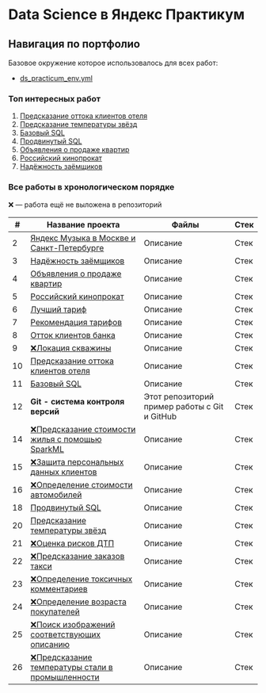 <!--
- ❗ сделать в исходных местах отшлифованные версии работ затем поместить сюда
- ❗ потом этот список работ поместить в README
- ❗ написать когда выполнены работы
- ❗ сделать на двух языках

Для генерации таблиц использовался
https://www.tablesgenerator.com/html_tables

Спринт 1. НЕТ ПРОЕКТА
Спринт 3. НЕТ ПРОЕКТА
Спринт 4. НЕТ ПРОЕКТА
Спринт 19. НЕТ ПРОЕКТА
Спринт 30. НЕТ ПРОЕКТА (тоже самое что и 29 спринт)

Данные по вакансиям
https://easyoffer.ru/
-->
# Data Science в Яндекс Практикум<span id="beginning"></span>

## Навигация по портфолио

Базовое окружение которое использовалось для всех работ:
- [ds_practicum_env.yml](ds_practicum_env.yml)

### Топ интересных работ

1. [Предсказание оттока клиентов отеля](hotel_customers_outflow_prediction/README.ru.md)
2. [Предсказание температуры звёзд](star_temperature_predict/README.ru.md)
4. [Базовый SQL](sql_basic/README.ru.md)
5. [Продвинутый SQL](sql_advanced/README.ru.md)
8. [Объявления о продаже квартир](apartment_sales_ads/README.ru.md)
9. [Российский кинопрокат](russian_film_distribution/README.ru.md)
10. [Надёжность заёмщиков](borrower_reliability/README.ru.md)

### Все работы в хронологическом порядке

❌ — работа ещё не выложена в репозиторий

<table>
<thead>
  <tr>
    <th>#</th>
    <th>Название проекта</th>
    <th>Файлы</th>
    <th>Стек</th>
  </tr>
</thead>
<tbody>
  <!-- <tr id="">
    <td>1</td>
    <td><a href="">Исследование по роботам</a></td>
    <td>Описание</td>
    <td>Стек</td>
    '- Тут можно но не обязательно сформировать ipynb-блокнот по теме "Основы Python и анализа данных"<br>- `bots_research`
  </tr> -->
  <tr id="comparing_music_between_cities">
    <td>2</td>
    <td><a href="comparing_music_between_cities/README.ru.md">Яндекс Музыка в Москве и Санкт-Петербурге</a></td>
    <td>Описание</td>
    <td>Стек</td>
    <!--
    - `comparing_music_between_cities.ipynb`<br>- `comparing_music_between_cities.csv`
    -->
  </tr>
  <tr id="borrower_reliability">
    <td>3</td>
    <td><a href="borrower_reliability/README.ru.md">Надёжность заёмщиков</a></td>
    <td>Описание</td>
    <td>Стек</td>
    <!--⭐
    - `borrower_reliability.ipynb`<br>- `data.csv` ← переименовать в `borrower_reliability.csv`
    -->
  </tr>
  <tr id="apartment_sales_ads">
    <td>4</td>
    <td><a href="apartment_sales_ads/README.ru.md">Объявления о продаже квартир</a></td>
    <td>Описание</td>
    <td>Стек</td>
    <!--⭐
    - `apartment_sales_ads.ipynb`<br>- `real_estate_data.csv` переименовать в `apartment_sales_ads.csv`
    -->
  </tr>
  <tr id="russian_film_distribution">
    <td>5</td>
    <td><a href="russian_film_distribution/README.ru.md">Российский кинопрокат</a></td>
    <td>Описание</td>
    <td>Стек</td>
    <!--⭐
    - `russian_film_distribution.ipynb`<br>- `mkrf_movies.csv`<br>- `mkrf_shows.csv`
    -->
  </tr>
  <tr id="best_tariff">
    <td>6</td>
    <td><a href="best_tariff/README.ru.md">Лучший тариф</a></td>
    <td>Описание</td>
    <td>Стек</td>
  </tr>
    <!--
    - `best_tariff.ipynb`<br>- `calls.csv`<br>- `internet.csv`<br>- `messages.csv`<br>- `tariffs.csv`<br>- `users.csv`
    -->
  <tr id="tariff_recommendation">
    <td>7</td>
    <td><a href="tariff_recommendation/README.ru.md">Рекомендация тарифов</a></td>
    <td>Описание</td>
    <td>Стек</td>
  </tr>
    <!--
    - `tariff_recommendation.ipynb`<br>- `users_behavior.csv`
    -->
  <tr id="bank_customers_outflow">
    <td>8</td>
    <td><a href="bank_customers_outflow/README.ru.md">Отток клиентов банка</a></td>
    <td>Описание</td>
    <td>Стек</td>
    <!--❓ может добавить к избранным
    - `bank_customers_outflow.ipynb`
    - `churn.csv`
    -->
  </tr>
  <tr id="wells_location">
    <td>9</td>
    <td><a href="wells_location/README.ru.md">❌Локация скважины</a></td>
    <td>Описание</td>
    <td>Стек</td>
    <!--⭐
    - `wells_location.ipynb`
    - `geo_data_0.csv`
    - `geo_data_1.csv`
    - `geo_data_2.csv`
    -->
  </tr>
  <tr id="hotel_customers_outflow_prediction">
    <td>10</td>
    <td><a href="hotel_customers_outflow_prediction/README.ru.md">Предсказание оттока клиентов отеля</a></td>
    <td>Описание</td>
    <td>Стек</td>
    <!--
    Спринт 14⭐💯1️⃣
    - `hotel_customers_outflow_prediction.ipynb`
    - `hotel_train.csv`
    - `hotel_test.csv`
    -->
  </tr>
  <tr id="sql_basic">
    <td>11</td>
    <td><a href="sql_basic/README.ru.md">Базовый SQL</a></td>
    <td>Описание</td>
    <td>Стек</td>
    <!--
    - `sql_basic.md`
    -->
  </tr>
  <tr id="git">
    <td>12</td>
    <td><b>Git - система контроля версий</b></td>
    <td>Этот репозиторий пример работы с Git и GitHub</td>
    <td>Стек</td>
    <!-- Можно показать владение в разных ситуациях через mermaid схемы Git для каких нибудь самых частых сценариев -->
  </tr>
  <!-- <tr id="">
    <td>13</td>
    <td><a href="">Предсказание плотности микробизнесов (мастерская)</a></td>
    <td>- `godaddy_microbusiness_density_forecasting.ipynb`<br>- `train.csv` ← Переименовать<br>- `test.csv` ← Переименовать<br>- `sample_submission.csv` ← Переименовать<br>- `census_starter.csv` ← Переименовать</td>
  </tr> -->
  <tr id="spark_prediction_house_cost">
    <td>14</td>
    <td><a href="spark_prediction_house_cost/README.ru.md">❌Предсказание стоимости жилья с помощью SparkML</a></td>
    <td>Описание</td>
    <td>Стек</td>
    <!--⭐
    - `spark_prediction_house_cost.ipynb`<br>- Датасет удалённый
    -->
  </tr>
  <tr id="clients_personal_data_protection">
    <td>15</td>
    <td><a href="clients_personal_data_protection/README.ru.md">❌Защита персональных данных клиентов</a></td>
    <td>Описание</td>
    <td>Стек</td>
    <!--
    - `clients_personal_data_protection.ipynb`<br>- `insurance.csv`
    -->
  </tr>
  <tr id="cars_cost_prediction">
    <td>16</td>
    <td><a href="cars_cost_prediction/README.ru.md">❌Определение стоимости автомобилей</a></td>
    <td>Описание</td>
    <td>Стек</td>
    <!--
    - `cars_cost_prediction.ipynb`<br>- `autos.csv`
    -->
  </tr>
  <!-- <tr id="">
    <td>17</td>
    <td><a href="">Определение сложности английского в фильме (мастерская 2)</a></td>
    <td>- `english_movies_complexity_score.ipynb`<br>- `movies.csv`<br>- все сопутствующие материалы вроде фалов субтитров</td>
  </tr> -->
  <tr id="sql_advanced">
    <td>18</td>
    <td><a href="sql_advanced/README.ru.md">Продвинутый SQL</a></td>
    <td>Описание</td>
    <td>Стек</td>
    <!--
    - `sql_advanced.ipynb`<br>- подключение к БД в переменные окружения что бы их не было в репозитории
    -->
  </tr>
  <!-- <tr id="">
    <td>19</td>
    <td><a href="">Практика SQL (дополнительный спринт)</a></td>
    <td></td>
  </tr> -->
  <tr id="star_temperature_predict">
    <td>20</td>
    <td><a href="star_temperature_predict/README.ru.md">Предсказание температуры звёзд</a></td>
    <td>Описание</td>
    <td>Стек</td>
    <!--⭐💯2️⃣
    - `star_temperature_predict.ipynb`<br>- `6_class.csv` ← переименовать в `star_temperature.csv`
    -->
  </tr>
  <tr id="car_accident_risks">
    <td>21</td>
    <td><a href="car_accident_risks/README.ru.md">❌Оценка рисков ДТП</a></td>
    <td>Описание</td>
    <td>Стек</td>
    <!--⭐
    - `car_accident_risks.ipynb`<br>- вынести внешнее подключение в переменных окружения `.env`
    -->
  </tr>
  <tr id="taxi_orders_prediction">
    <td>22</td>
    <td><a href="taxi_orders_prediction/README.ru.md">❌Предсказание заказов такси</a></td>
    <td>Описание</td>
    <td>Стек</td>
    <!--⭐
    - `taxi_orders_prediction.ipynb`
    - `taxi.csv`
    -->
  </tr>
  <tr id="toxic_comments_detection">
    <td>23</td>
    <td><a href="toxic_comments_detection/README.ru.md">❌Определение токсичных комментариев</a></td>
    <td>Описание</td>
    <td>Стек</td>
    <!--
    - `toxic_comments_detection.ipynb`
    - `toxic_comments.csv`
    -->
  </tr>
  <tr id="age_prediction_cv">
    <td>24</td>
    <td><a href="age_prediction_cv/README.ru.md">❌Определение возраста покупателей</a></td>
    <td>Описание</td>
    <td>Стек</td>
    <!--
    - `age_prediction_cv.ipynb`
    - Данные взяты с сайта [ChaLearn Looking at People](http://chalearnlap.cvc.uab.es/dataset/26/description/)
    - `labels.csv`
    - папка с изображениями
    -->
  </tr>
  <tr id="joint_image_text_based_retrieval">
    <td>25</td>
    <td><a href="joint_image_text_based_retrieval/README.ru.md">❌Поиск изображений соответствующих описанию</a></td>
    <td>Описание</td>
    <td>Стек</td>
    <!--⭐💯3️⃣
    - `joint_image_text_based_retrieval.ipynb`<br>- Папка `data`
    -->
  </tr>
  <tr id="steel_temperature_prediction">
    <td>26</td>
    <td><a href="steel_temperature_prediction/README.ru.md">❌Предсказание температуры стали в промышленности</a></td>
    <td>Описание</td>
    <td>Стек</td>
    <!--
    - `steel_temperature_prediction.ipynb`
    - вынести внешнее подключение в переменных окружения `.env`
    -->
  </tr>
  <!-- <tr id="">
    <td>27</td>
    <td><a href="">Диагностика базовой математики (дополнительный спринт)</a></td>
    <td></td>
  </tr> -->
</tbody>
</table>